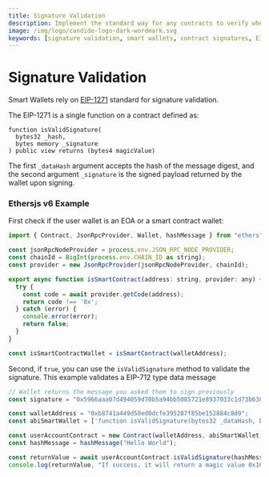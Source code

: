 ```yaml
---
title: Signature Validation
description: Implement the standard way for any contracts to verify whether a signature on a behalf of a given contract is valid. This is possible via the implementation of a isValidSignature (hash, signature) function on the signing contract, which can be called to validate a signature.
image: /img/logo/candide-logo-dark-wordmark.svg
keywords: [signature validation, smart wallets, contract signatures, EIP-1271]
---
```

# Signature Validation

Smart Wallets rely on [EIP-1271](https://eips.ethereum.org/EIPS/eip-1271) standard for signature validation.

The EIP-1271 is a single function on a contract defined as:

```
function isValidSignature(
  bytes32 _hash,
  bytes memory _signature
) public view returns (bytes4 magicValue)
```
The first `_dataHash` argument accepts the hash of the message digest, and the second argument `_signature` is the signed payload returned by the wallet upon signing.

### Ethersjs v6 Example
First check if the user wallet is an EOA or a smart contract wallet:

```js
import { Contract, JsonRpcProvider, Wallet, hashMessage } from "ethers";

const jsonRpcNodeProvider = process.env.JSON_RPC_NODE_PROVIDER;
const chainId = BigInt(process.env.CHAIN_ID as string);
const provider = new JsonRpcProvider(jsonRpcNodeProvider, chainId);

export async function isSmartContract(address: string, provider: any) {
  try {
    const code = await provider.getCode(address);
    return code !== '0x';
  } catch (error) {
    console.error(error);
    return false;
  }
}

const isSmartContractWallet = isSmartContract(walletAddress);
```

Second, if `true`, you can use the `isValidSignature` method to validate the signature. This example validates a EIP-712 type data message

```js
// Wallet returns the message you asked them to sign previously
const signature = "0x5966aaa07d494059d70b5a94bb5085721e8937033c1d73b6380786d55bc815a832bb14d11ddc406512a1a27ebcbd7b7c4f0ce686c654a20b8c060cd925a81ec51c";

const walletAddress = "0xb8741a449d50ed0dcfe395287f85be152884c8d9";
const abiSmartWallet = ['function isValidSignature(bytes32 _dataHash, bytes calldata _signature) external view returns (bytes4)'];

const userAccountContract = new Contract(walletAddress, abiSmartWallet, provider);
const hashMessage = hashMessage("Hello World");

const returnValue = await userAccountContract.isValidSignature(hashMessage, signature);
console.log(returnValue, "If success, it will return a magic value 0x1626ba7e");
```